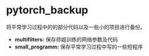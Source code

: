 # pytorch_backup
将平常学习过程中的的部分代码以及一些小的项目进行备份。
- **multifilters:** 保存师姐训练的网络参数及代码
- **small_programm:** 保存平常学习过程中写的一些短程序